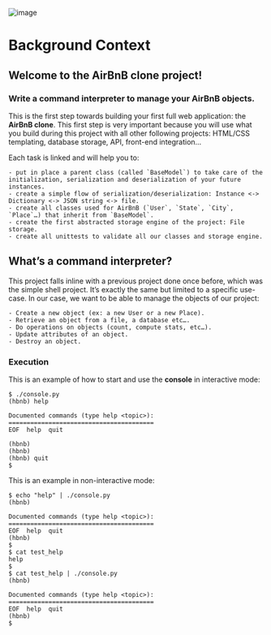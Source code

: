 ![image](https://github.com/Munjusjnr/AirBnB_clone/assets/123126292/37084d49-5307-45e5-804d-ee90600720c9)
# Background Context
## Welcome to the AirBnB clone project!
### Write a command interpreter to manage your AirBnB objects.
This is the first step towards building your first full web application: the **AirBnB clone**. This first step is very important because you will use what you build during this project with all other following projects: HTML/CSS templating, database storage, API, front-end integration…

Each task is linked and will help you to:

	- put in place a parent class (called `BaseModel`) to take care of the initialization, serialization and deserialization of your future instances.
	- create a simple flow of serialization/deserialization: Instance <-> Dictionary <-> JSON string <-> file.
	- create all classes used for AirBnB (`User`, `State`, `City`, `Place`…) that inherit from `BaseModel`.
	- create the first abstracted storage engine of the project: File storage.
	- create all unittests to validate all our classes and storage engine.

## What’s a command interpreter?
This project falls inline with a previous project done once before, which was the simple shell project. It’s exactly the same but limited to a specific use-case. In our case, we want to be able to manage the objects of our project:

	- Create a new object (ex: a new User or a new Place).
	- Retrieve an object from a file, a database etc….
	- Do operations on objects (count, compute stats, etc…).
	- Update attributes of an object.
	- Destroy an object.

### Execution
This is an example of how to start and use the **console** in interactive mode:
```
$ ./console.py
(hbnb) help

Documented commands (type help <topic>):
========================================
EOF  help  quit

(hbnb) 
(hbnb) 
(hbnb) quit
$
```
This is an example in non-interactive mode:
```
$ echo "help" | ./console.py
(hbnb)

Documented commands (type help <topic>):
========================================
EOF  help  quit
(hbnb) 
$
$ cat test_help
help
$
$ cat test_help | ./console.py
(hbnb)

Documented commands (type help <topic>):
========================================
EOF  help  quit
(hbnb) 
$
```
